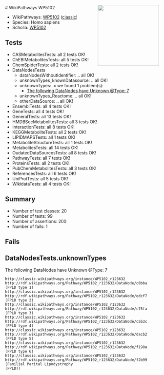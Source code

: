<img style="float: right; width: 200px" src="https://upload.wikimedia.org/wikipedia/commons/thumb/8/83/Wplogo_with_text_500.png/640px-Wplogo_with_text_500.png" />
# WikiPathways WP5102

* WikiPathways: [WP5102](https://wikipathways.org/pathways/WP5102) ([classic](https://classic.wikipathways.org/instance/WP5102))
* Species: Homo sapiens
* Scholia: [WP5102](https://scholia.toolforge.org/wikipathways/WP5102)
## Tests
* CASMetabolitesTests: all 2 tests OK!
* ChEBIMetabolitesTests: all 5 tests OK!
* ChemSpiderTests: all 2 tests OK!
* DataNodesTests
    * dataNodesWithoutIdentifier: .. all OK!
    * unknownTypes_knownDatasource: .. all OK!
    * unknownTypes: .x we found 1 problem(s):
        * [The following DataNodes have Unknown @Type: 7](#839973e5)
    * unknownTypes_Reactome: .. all OK!
    * otherDataSource: .. all OK!
* EnsemblTests: all 4 tests OK!
* GeneTests: all 4 tests OK!
* GeneralTests: all 13 tests OK!
* HMDBSecMetabolitesTests: all 3 tests OK!
* InteractionTests: all 8 tests OK!
* KEGGMetaboliteTests: all 2 tests OK!
* LIPIDMAPSTests: all 1 tests OK!
* MetaboliteStructureTests: all 1 tests OK!
* MetabolitesTests: all 14 tests OK!
* OudatedDataSourcesTests: all 8 tests OK!
* PathwayTests: all 7 tests OK!
* ProteinsTests: all 2 tests OK!
* PubChemMetabolitesTests: all 3 tests OK!
* ReferencesTests: all 6 tests OK!
* UniProtTests: all 5 tests OK!
* WikidataTests: all 4 tests OK!


## Summary

* Number of test classes: 20
* Number of tests: 99
* Number of assertions: 200
* Number of fails: 1

## Fails

<a name="839973e5" />

## DataNodesTests.unknownTypes

The following DataNodes have Unknown @Type: 7
```
http://classic.wikipathways.org/instance/WP5102_r123632 http://rdf.wikipathways.org/Pathway/WP5102_r123632/DataNode/c0bba (FPLD type 1)
http://classic.wikipathways.org/instance/WP5102_r123632 http://rdf.wikipathways.org/Pathway/WP5102_r123632/DataNode/edcf7 (FPLD type 2)
http://classic.wikipathways.org/instance/WP5102_r123632 http://rdf.wikipathways.org/Pathway/WP5102_r123632/DataNode/c75fa (FPLD type 3)
http://classic.wikipathways.org/instance/WP5102_r123632 http://rdf.wikipathways.org/Pathway/WP5102_r123632/DataNode/c5b3c (FPLD type 4)
http://classic.wikipathways.org/instance/WP5102_r123632 http://rdf.wikipathways.org/Pathway/WP5102_r123632/DataNode/dacb2 (FPLD type 5)
http://classic.wikipathways.org/instance/WP5102_r123632 http://rdf.wikipathways.org/Pathway/WP5102_r123632/DataNode/f198a (FPLD type 6)
http://classic.wikipathways.org/instance/WP5102_r123632 http://rdf.wikipathways.org/Pathway/WP5102_r123632/DataNode/f2b99 (Familial Parital Lipodystrophy
(FPLD))
```

